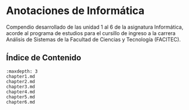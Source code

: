 # Anotaciones de Informática
Compendio desarrollado de las unidad 1 al 6 de la asignatura Informática, acorde al programa de estudios para el cursillo de ingreso a la carrera Análisis de Sistemas de la Facultad de Ciencias y Tecnología (FACITEC). 

## Índice de Contenido
```{toctree} 
:maxdepth: 3
chapter1.md
chapter2.md
chapter3.md
chapter4.md
chapter5.md
chapter6.md

```

<!-- ### Tabla de Contenidos

- [Unidad 1](chapter1.md)
- [Unidad 2](chapter2.md) -->
